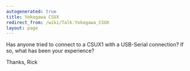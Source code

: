```yaml
---
autogenerated: true
title: Yokogawa CSUX
redirect_from: /wiki/Talk:Yokogawa_CSUX
layout: page
---
```


Has anyone tried to connect to a CSUX1 with a USB-Serial connection? If
so, what has been your experience?

Thanks, Rick

